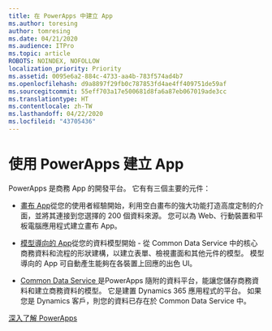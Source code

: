 ```yaml
---
title: 在 PowerApps 中建立 App
ms.author: toresing
author: tomresing
ms.date: 04/21/2020
ms.audience: ITPro
ms.topic: article
ROBOTS: NOINDEX, NOFOLLOW
localization_priority: Priority
ms.assetid: 0095e6a2-884c-4733-aa4b-783f574ad4b7
ms.openlocfilehash: d9a8897f29fb0c787853fd4ae4ff409751de59af
ms.sourcegitcommit: 55eff703a17e500681d8fa6a87eb067019ade3cc
ms.translationtype: HT
ms.contentlocale: zh-TW
ms.lasthandoff: 04/22/2020
ms.locfileid: "43705436"
---
```

# <a name="create-apps-with-powerapps"></a>使用 PowerApps 建立 App

PowerApps 是商務 App 的開發平台。 它有有三個主要的元件： 
  
- [畫布 App](https://go.microsoft.com/fwlink/?linkid=874495)從您的使用者經驗開始，利用空白畫布的強大功能打造高度定制的介面，並將其連接到您選擇的 200 個資料來源。 您可以為 Web、行動裝置和平板電腦應用程式建立畫布 App。 
    
- [模型導向的 App](https://go.microsoft.com/fwlink/?linkid=874496)從您的資料模型開始 - 從 Common Data Service 中的核心商務資料和流程的形狀建構，以建立表單、檢視畫面和其他元件的模型。 模型導向的 App 可自動產生能夠在各裝置上回應的出色 UI。 
    
- [Common Data Service ](https://go.microsoft.com/fwlink/?linkid=874497) 是PowerApps 隨附的資料平台，能讓您儲存商務資料和建立商務資料的模型。 它是建置 Dynamics 365 應用程式的平台。 如果您是 Dynamics 客戶，則您的資料已存在於 Common Data Service 中。 
    
[深入了解 PowerApps](https://go.microsoft.com/fwlink/?linkid=874498)
  

